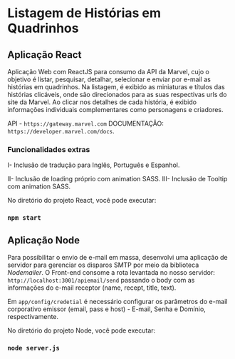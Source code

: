 # Listagem de Histórias em Quadrinhos

## Aplicação React

Aplicação Web com ReactJS para consumo da API da Marvel, cujo o objetivo é listar, pesquisar, detalhar, selecionar e enviar por e-mail as histórias em quadrinhos. 
Na listagem, é exibido as miniaturas e títulos das histórias clicáveis, onde são direcionados para as suas respectivas urls do site da Marvel. Ao clicar nos detalhes
de cada história, é exibido informações individuais complementares como personagens e criadores.

API - `https://gateway.marvel.com`
DOCUMENTAÇÂO: `https://developer.marvel.com/docs`.

### Funcionalidades extras

I- Inclusão de tradução para Inglês, Português e Espanhol.

II- Inclusão de loading próprio com animation SASS.
III- Inclusão de Tooltip com animation SASS.

No diretório do projeto React, você pode executar:

### `npm start`

## Aplicação Node

Para possibilitar o envio de e-mail em massa, desenvolvi uma aplicação de servidor para gerenciar os disparos SMTP por meio da biblioteca *Nodemailer*. 
O Front-end consome a rota levantada no nosso servidor: `http://localhost:3001/apiemail/send` passando o body com as informações do e-mail receptor (name, recept, title, text).

Em `app/config/credetial` é necessário configurar os parâmetros do e-mail corporativo emissor (email, pass e host) - E-mail, Senha e Domínio, respectivamente.

No diretório do projeto Node, você pode executar:

### `node server.js`
